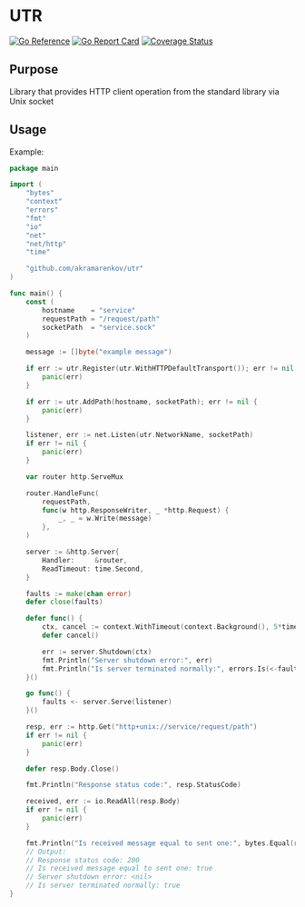 # UTR

[![Go Reference](https://pkg.go.dev/badge/github.com/akramarenkov/utr.svg)](https://pkg.go.dev/github.com/akramarenkov/utr)
[![Go Report Card](https://goreportcard.com/badge/github.com/akramarenkov/utr)](https://goreportcard.com/report/github.com/akramarenkov/utr)
[![Coverage Status](https://coveralls.io/repos/github/akramarenkov/utr/badge.svg)](https://coveralls.io/github/akramarenkov/utr)

## Purpose

Library that provides HTTP client operation from the standard library via Unix socket

## Usage

Example:

```go
package main

import (
    "bytes"
    "context"
    "errors"
    "fmt"
    "io"
    "net"
    "net/http"
    "time"

    "github.com/akramarenkov/utr"
)

func main() {
    const (
        hostname    = "service"
        requestPath = "/request/path"
        socketPath  = "service.sock"
    )

    message := []byte("example message")

    if err := utr.Register(utr.WithHTTPDefaultTransport()); err != nil {
        panic(err)
    }

    if err := utr.AddPath(hostname, socketPath); err != nil {
        panic(err)
    }

    listener, err := net.Listen(utr.NetworkName, socketPath)
    if err != nil {
        panic(err)
    }

    var router http.ServeMux

    router.HandleFunc(
        requestPath,
        func(w http.ResponseWriter, _ *http.Request) {
            _, _ = w.Write(message)
        },
    )

    server := &http.Server{
        Handler:     &router,
        ReadTimeout: time.Second,
    }

    faults := make(chan error)
    defer close(faults)

    defer func() {
        ctx, cancel := context.WithTimeout(context.Background(), 5*time.Second)
        defer cancel()

        err := server.Shutdown(ctx)
        fmt.Println("Server shutdown error:", err)
        fmt.Println("Is server terminated normally:", errors.Is(<-faults, http.ErrServerClosed))
    }()

    go func() {
        faults <- server.Serve(listener)
    }()

    resp, err := http.Get("http+unix://service/request/path")
    if err != nil {
        panic(err)
    }

    defer resp.Body.Close()

    fmt.Println("Response status code:", resp.StatusCode)

    received, err := io.ReadAll(resp.Body)
    if err != nil {
        panic(err)
    }

    fmt.Println("Is received message equal to sent one:", bytes.Equal(received, message))
    // Output:
    // Response status code: 200
    // Is received message equal to sent one: true
    // Server shutdown error: <nil>
    // Is server terminated normally: true
}
```
